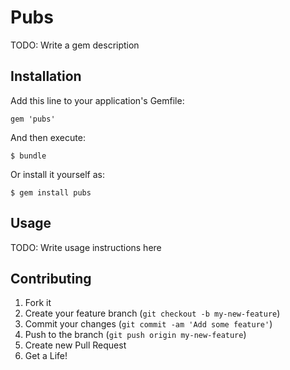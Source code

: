 # Pubs

TODO: Write a gem description

## Installation

Add this line to your application's Gemfile:

    gem 'pubs'

And then execute:

    $ bundle

Or install it yourself as:

    $ gem install pubs

## Usage

TODO: Write usage instructions here

## Contributing

1. Fork it
2. Create your feature branch (`git checkout -b my-new-feature`)
3. Commit your changes (`git commit -am 'Add some feature'`)
4. Push to the branch (`git push origin my-new-feature`)
5. Create new Pull Request
6. Get a Life!
